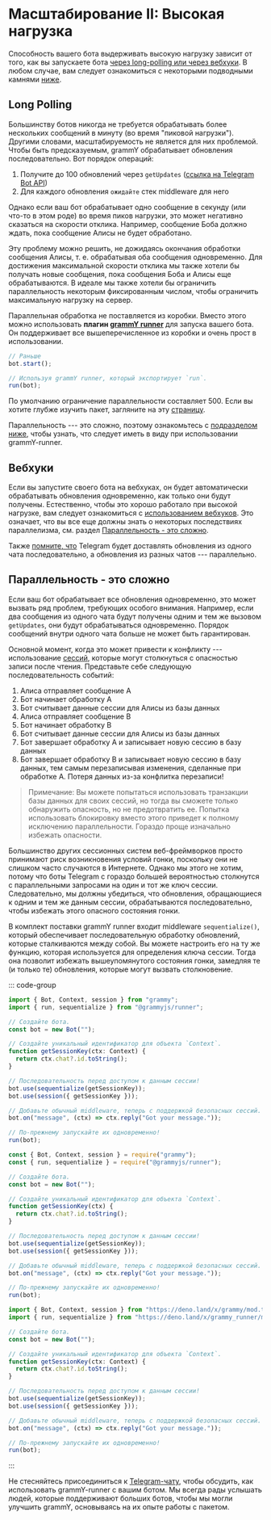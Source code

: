 # Масштабирование II: Высокая нагрузка

Способность вашего бота выдерживать высокую нагрузку зависит от того, как вы запускаете бота [через long-polling или через вебхуки](../guide/deployment-types).
В любом случае, вам следует ознакомиться с некоторыми подводными камнями [ниже](#параллельность-это-сложно).

## Long Polling

Большинству ботов никогда не требуется обрабатывать более нескольких сообщений в минуту (во время "пиковой нагрузки").
Другими словами, масштабируемость не является для них проблемой.
Чтобы быть предсказуемым, grammY обрабатывает обновления последовательно.
Вот порядок операций:

1. Получите до 100 обновлений через `getUpdates` ([ссылка на Telegram Bot API](https://core.telegram.org/bots/api#getupdates))
2. Для каждого обновления `ожидайте` стек middleware для него

Однако если ваш бот обрабатывает одно сообщение в секунду (или что-то в этом роде) во время пиков нагрузки, это может негативно сказаться на скорости отклика.
Например, сообщение Боба должно ждать, пока сообщение Алисы не будет обработано.

Эту проблему можно решить, не дожидаясь окончания обработки сообщения Алисы, т. е. обрабатывая оба сообщения одновременно.
Для достижения максимальной скорости отклика мы также хотели бы получать новые сообщения, пока сообщения Боба и Алисы еще обрабатываются.
В идеале мы также хотели бы ограничить параллельность некоторым фиксированным числом, чтобы ограничить максимальную нагрузку на сервер.

Параллельная обработка не поставляется из коробки.
Вместо этого можно использовать **плагин [grammY runner](../plugins/runner)** для запуска вашего бота.
Он поддерживает все вышеперечисленное из коробки и очень прост в использовании.

```ts
// Раньше
bot.start();

// Используя grammY runner, который экспортирует `run`.
run(bot);
```

По умолчанию ограничение параллельности составляет 500.
Если вы хотите глубже изучить пакет, загляните на эту [страницу](../plugins/runner).

Параллельность --- это сложно, поэтому ознакомьтесь с [подразделом ниже](#параллельность-это-сложно), чтобы узнать, что следует иметь в виду при использовании grammY-runner.

## Вебхуки

Если вы запустите своего бота на вебхуках, он будет автоматически обрабатывать обновления одновременно, как только они будут получены.
Естественно, чтобы это хорошо работало при высокой нагрузке, вам следует ознакомиться с [использованием вебхуков](../guide/deployment-types#как-использовать-вебхуки).
Это означает, что вы все еще должны знать о некоторых последствиях параллелизма, см. раздел [Параллельность - это сложно](#параллельность-это-сложно).

Также [помните, что](../guide/deployment-types#своевременное-завершение-запросов-вебхуков) Telegram будет доставлять обновления из одного чата последовательно, а обновления из разных чатов --- параллельно.

## Параллельность - это сложно

Если ваш бот обрабатывает все обновления одновременно, это может вызвать ряд проблем, требующих особого внимания.
Например, если два сообщения из одного чата будут получены одним и тем же вызовом `getUpdates`, они будут обрабатываться одновременно.
Порядок сообщений внутри одного чата больше не может быть гарантирован.

Основной момент, когда это может привести к конфликту --- использование [сессий](../plugins/session), которые могут столкнуться с опасностью записи после чтения.
Представьте себе следующую последовательность событий:

1. Алиса отправляет сообщение A
2. Бот начинает обработку A
3. Бот считывает данные сессии для Алисы из базы данных
4. Алиса отправляет сообщение B
5. Бот начинает обработку B
6. Бот считывает данные сессии для Алисы из базы данных
7. Бот завершает обработку A и записывает новую сессию в базу данных
8. Бот завершает обработку B и записывает новую сессию в базу данных, тем самым перезаписывая изменения, сделанные при обработке A.
   Потеря данных из-за конфлитка перезаписи!

> Примечание: Вы можете попытаться использовать транзакции базы данных для своих сессий, но тогда вы сможете только обнаружить опасность, но не предотвратить ее.
> Попытка использовать блокировку вместо этого приведет к полному исключению параллельности.
> Гораздо проще изначально избежать опасности.

Большинство других сессионных систем веб-фреймворков просто принимают риск возникновения условий гонки, поскольку они не слишком часто случаются в Интернете.
Однако мы этого не хотим, потому что боты Telegram с гораздо большей вероятностью столкнутся с параллельными запросами на один и тот же ключ сессии.
Следовательно, мы должны убедиться, что обновления, обращающиеся к одним и тем же данным сессии, обрабатываются последовательно, чтобы избежать этого опасного состояния гонки.

В комплект поставки grammY runner входит middleware `sequentialize()`, который обеспечивает последовательную обработку обновлений, которые сталкиваются между собой.
Вы можете настроить его на ту же функцию, которая используется для определения ключа сессии.
Тогда она позволит избежать вышеупомянутого состояния гонки, замедляя те (и только те) обновления, которые могут вызвать столкновение.

::: code-group

```ts [TypeScript]
import { Bot, Context, session } from "grammy";
import { run, sequentialize } from "@grammyjs/runner";

// Создайте бота.
const bot = new Bot("");

// Создайте уникальный идентификатор для объекта `Context`.
function getSessionKey(ctx: Context) {
  return ctx.chat?.id.toString();
}

// Последовательность перед доступом к данным сессии!
bot.use(sequentialize(getSessionKey));
bot.use(session({ getSessionKey }));

// Добавьте обычный middleware, теперь с поддержкой безопасных сессий.
bot.on("message", (ctx) => ctx.reply("Got your message."));

// По-прежнему запускайте их одновременно!
run(bot);
```

```js [JavaScript]
const { Bot, Context, session } = require("grammy");
const { run, sequentialize } = require("@grammyjs/runner");

// Создайте бота.
const bot = new Bot("");

// Создайте уникальный идентификатор для объекта `Context`.
function getSessionKey(ctx) {
  return ctx.chat?.id.toString();
}

// Последовательность перед доступом к данным сессии!
bot.use(sequentialize(getSessionKey));
bot.use(session({ getSessionKey }));

// Добавьте обычный middleware, теперь с поддержкой безопасных сессий.
bot.on("message", (ctx) => ctx.reply("Got your message."));

// По-прежнему запускайте их одновременно!
run(bot);
```

```ts [Deno]
import { Bot, Context, session } from "https://deno.land/x/grammy/mod.ts";
import { run, sequentialize } from "https://deno.land/x/grammy_runner/mod.ts";

// Создайте бота.
const bot = new Bot("");

// Создайте уникальный идентификатор для объекта `Context`.
function getSessionKey(ctx: Context) {
  return ctx.chat?.id.toString();
}

// Последовательность перед доступом к данным сессии!
bot.use(sequentialize(getSessionKey));
bot.use(session({ getSessionKey }));

// Добавьте обычный middleware, теперь с поддержкой безопасных сессий.
bot.on("message", (ctx) => ctx.reply("Got your message."));

// По-прежнему запускайте их одновременно!
run(bot);
```

:::

Не стесняйтесь присоединиться к [Telegram-чату](https://t.me/grammyjs), чтобы обсудить, как использовать grammY-runner с вашим ботом.
Мы всегда рады услышать людей, которые поддерживают больших ботов, чтобы мы могли улучшить grammY, основываясь на их опыте работы с пакетом.
